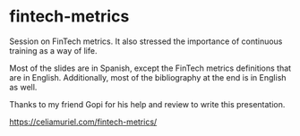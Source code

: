 # fintech-metrics
Session on FinTech metrics. It also stressed the importance of continuous training as a way of life.

Most of the slides are in Spanish, except the FinTech metrics definitions that are in English. Additionally, most of the bibliography at the end is in English as well.

Thanks to my friend Gopi for his help and review to write this presentation.

https://celiamuriel.com/fintech-metrics/
